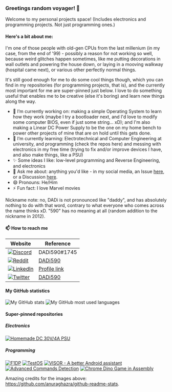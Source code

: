 ### Greetings random voyager! 👋

Welcome to my personal projects space! (Includes electronics and programming projects. Not just programming ones.)

#### Here's a bit about me:

I'm one of those people with old-gen CPUs from the last millenium (in my case, from the end of '99) - possibly a reason for not working so well, because weird glitches happen sometimes, like me putting decorations in wall outlets and powering the house down, or laying in a mooving walkway (hospital came next), or various other perfectly normal things.

It's still good enough for me to do some cool things though, which you can find in my repositories (for programming projects, that is), and the currently most important for me are super-pinned just below. I love to do something useful that enables me to be creative (else it's boring) and learn new things along the way.

- 🔭 I’m currently working on: making a simple Operating System to learn how they work (maybe I try a bootloader next, and I'd love to modify some computer BIOS, even if just some string... xD); and I'm also making a Linear DC Power Supply to be the one on my home bench to power other projects of mine that are on hold until this gets done.
- 🌱 I’m currently learning: Electrotechnical and Computer Engineering at university, and programming (check the repos here) and messing with electronics in my free time (trying to fix and/or improve devices I have, and also make things, like a PSU)
- ✨ Some ideas I like: low-level programming and Reverse Engineering, and electronics
- 💬 Ask me about: anything you'd like - in my social media, an Issue [here](https://github.com/DADi590/DADi590/issues), or a Discussion [here](https://github.com/DADi590/DADi590/discussions).
- 😄 Pronouns: He/Him
- ⚡ Fun fact: I love Marvel movies
<!--- 👯 I’m looking to collaborate on: ...
- 🤔 I’m looking for help with: ...-->

Nickname note: no, DADi is not pronounced like "daddy", and has absolutely nothing to do with that word, contrary to what everyone who comes across the name thinks xD. "590" has no meaning at all (random addition to the nickname in 2012).

#### 📫 How to reach me

| Website     | Reference
|-------------|----------
| [![Discord](https://img.shields.io/badge/Discord-7289DA?style=for-the-badge&logo=discord&logoColor=white)](https://discord.com)        | DADi590#1745
| [![Reddit](https://img.shields.io/badge/Reddit-FF4500?style=for-the-badge&logo=reddit&logoColor=white)](https://reddit.com)            | [DADi590](https://www.reddit.com/user/DADi590)
| [![LinkedIn](https://img.shields.io/badge/LinkedIn-0077B5?style=for-the-badge&logo=linkedin&logoColor=white)](https://linkedin.com)    | [Profile link](https://www.linkedin.com/in/eduardo-david-590)
| [![Twitter](https://img.shields.io/badge/Twitter-1DA1F2?style=for-the-badge&logo=twitter&logoColor=white)](https://twitter.com)        | [DADi590](https://twitter.com/DADi590)

#### My GitHub statistics

![My GitHub stats](https://github-readme-stats.vercel.app/api?username=DADi590&show_icons=true&include_all_commits=true&theme=darcula)
![My GitHub most used languages](https://github-readme-stats.vercel.app/api/top-langs/?username=DADi590&langs_count=10&layout=compact&theme=darcula)

#### Super-pinned repositories
##### Electronics
[![Homemade DC 30V/4A PSU](https://github-readme-stats.vercel.app/api/pin/?theme=darcula&username=DADi590&repo=Homemade-DC-PSU)](https://github.com/DADi590/Homemade-DC-PSU)

##### Programming
[![F1DP](https://github-readme-stats.vercel.app/api/pin/?theme=darcula&username=DADi590&repo=F1DP)](https://github.com/DADi590/F1DP)
[![TestOS](https://github-readme-stats.vercel.app/api/pin/?theme=darcula&username=DADi590&repo=TestOS)](https://github.com/DADi590/TestOS)
[![VISOR - A better Android assistant](https://github-readme-stats.vercel.app/api/pin/?theme=darcula&username=DADi590&repo=V.I.S.O.R.---A-real-assistant--Android-Client)](https://github.com/DADi590/V.I.S.O.R.---A-real-assistant--Android-Client)
[![Advanced Commands Detection](https://github-readme-stats.vercel.app/api/pin/?theme=darcula&username=DADi590&repo=Advanced-Commands-Detection)](https://github.com/DADi590/Advanced-Commands-Detection)
[![Chrome Dino Game in Assembly](https://github-readme-stats.vercel.app/api/pin/?theme=darcula&username=DADi590&repo=Chrome-Dino-Game-in-Assembly)](https://github.com/DADi590/Chrome-Dino-Game-in-Assembly)

Amazing credits for the images above: https://github.com/anuraghazra/github-readme-stats.
